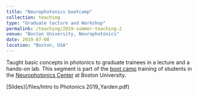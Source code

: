 ```yaml
---
title: "Neurophotonics bootcamp"
collection: teaching
type: "Graduate lecture and Workshop"
permalink: /teaching/2019-summer-teaching-2
venue: "Boston University, Neurophotonics"
date: 2019-07-08
location: "Boston, USA"
---
```


Taught basic concepts in photonics to graduate trainees in a lecture and a hands-on lab.
This segment is part of the [boot camp](http://www.bu.edu/neurophotonics-nrt/trainee-info/boot-camp/) training of students in the [Neurophotonics Center](https://www.bu.edu/neurophotonics-nrt/) at Boston University.

[Slides](/files/Intro to Photonics 2019_Yarden.pdf)
